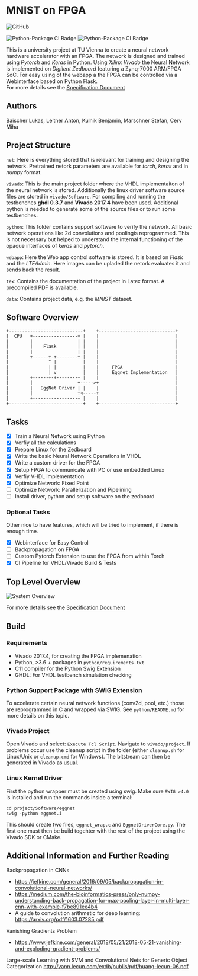 MNIST on FPGA
===================

![GitHub](https://img.shields.io/github/license/marbleton/FPGA_MNIST)

![Python-Package CI Badge](https://github.com/marbleton/FPGA_MNIST/workflows/Python/badge.svg)
![Python-Package CI Badge](https://github.com/marbleton/FPGA_MNIST/workflows/VHDL%20Testbenches/badge.svg)

This is a university project at TU Vienna to create a neural network hardware accelerator with an FPGA.
The network is designed and trained using _Pytorch_ and _Keras_ in Python. 
Using _Xilinx Vivado_ the Neural Network is implemented on _Digilent Zedboard_ featuring a Zynq-7000 ARM/FPGA SoC.
For easy using of the webapp a the FPGA can be controlled via a Webinterface based on Python Flask.  
For more details see the [Specification Document](tex/specification/specification.pdf)

Authors
----------------

Baischer Lukas, Leitner Anton, Kulnik Benjamin, Marschner Stefan, Cerv Miha

Project Structure
----------------

`net`: Here is everything stored that is relevant for training and designing the network. Pretrained netork parameters are available for _torch_, _keras_ and in _numpy_ format.

`vivado`: 
This is the main project folder where the VHDL implementaiton of the neural network is stored. Additionally the linux driver software source files are stored in `vivado/Software`. For compiling and running the testbenches **ghdl 0.3.7**  and **Vivado 2017.4** have been used. Additional python is needed to generate some of the source files or to run some
testbenches.

`python`:
This folder contains support software to verify the network. All basic network operations like 2d convolutions and poolingis reprogrammed. This is not necessary but helped to understand the internal functioning of the opaque interfaces of _keras_ and _pytorch_.

`webapp`:
Here the Web app control software is stored. It is based on _Flask_ and the _LTEAdmin_. Here images can be upladed
the netork evaluates it and sends back the result.

`tex`:
Contains the documentation of the project in Latex format. A precompiled PDF is available.

`data`:
Contains project data, e.g. the _MNIST_ dataset.

Software Overview
-----------------

```text
+----------------------------+    +-----------------------------+
|  CPU   +-----------------+ |    |                             |
|        |                 | |    |                             |
|        |    Flask        | |    |                             |
|        |                 | |    |                             |
|        +------+-+--------+ |    |                             |
|               ^ |          |    |                             |
|               | |          |    |     FPGA                    |
|               | v          |    |     Eggnet Implementation   |
|        +------+-+--------+ |    |                             |
|        |                 +----->+                             |
|        |   EggNet Driver | |    |                             |
|        |                 +<-----+                             |
|        +-----------------+ |    |                             |
+----------------------------+    +-----------------------------+
```

Tasks
----------------

- [x] Train a Neural Network using Python
- [x] Verfiy all the calculations
- [x] Prepare Linux for the Zedboard
- [x] Write the basic Neural Network Operations in VHDL
- [x] Write a custom driver for the FPGA
- [x] Setup FPGA to communicate with PC or use embedded Linux
- [x] Verfiy VHDL implementation
- [x] Optimize Network: Fixed Point
- [ ] Optimize Network: Parallelization and Pipelining
- [ ] Install driver, python and setup software on the zedboard

### Optional Tasks

Other nice to have features, which will be tried to implement, if there is enough time.

- [x] Webinterface for Easy Control
- [ ] Backpropagation on FPGA
- [ ] Custom Pytorch Extension to use the FPGA from within Torch
- [x] CI Pipeline for VHDL/Vivado Build & Tests

## Top Level Overview

![System Overview](tex/specification/svg-extract/1-NN-concept_svg-tex.png "Top Level Overview")

For more details see the [Specification Document](tex/specification/specification.pdf)

Build
-----

### Requirements

- Vivado 2017.4, for creating the FPGA implemenation
- Python, >3.6 + packages in `python/requirements.txt`
- C11 compiler for the Python Swig Extension
- GHDL: For VHDL testbench simulation checking

### Python Support Package with SWIG Extension

To accelerate certain neural network functions (conv2d, pool, etc.) those are reprogrammed in C and wrapped via SWIG. 
See `python/README.md` for more details on this topic.

### Vivado Project

Open Vivado and select: `Execute Tcl Script`. Navigate to `vivado/project`. If problems occur use the cleanup script
in the folder (either `cleanup.sh` for Linux/Unix or `cleanup.cmd` for Windows). The bitstream can then be generated in
Vivado as usual.

### Linux Kernel Driver

First the python wrapper must be created using swig. Make sure `SWIG >4.0` is installed and run the commands inside a 
terminal:

````shell script
cd project/Software/eggnet
swig -python eggnet.i
````

This should create two files, `eggnet_wrap.c` and `EggnetDriverCore.py`. The first one must then be build togehter 
with the rest of the project using the Vivado SDK or CMake.

## Additional Information and Further Reading

Backpropagation in CNNs
 - https://jefkine.com/general/2016/09/05/backpropagation-in-convolutional-neural-networks/
 - https://medium.com/the-bioinformatics-press/only-numpy-understanding-back-propagation-for-max-pooling-layer-in-multi-layer-cnn-with-example-f7be891ee4b4
 - A guide to convolution arithmetic for deep learning: https://arxiv.org/pdf/1603.07285.pdf

Vanishing Gradients Problem
- https://www.jefkine.com/general/2018/05/21/2018-05-21-vanishing-and-exploding-gradient-problems/

Large-scale Learning with SVM and Convolutional Nets for Generic Object Categorization
http://yann.lecun.com/exdb/publis/pdf/huang-lecun-06.pdf